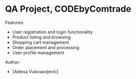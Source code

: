 # QA Project, CODEbyComtrade

Features:
- User registration and login functionality
- Product listing and browsing
- Shopping cart management
- Order placement and processing
- User profile management

Author:
- [Aleksa Vukosavljevic]
